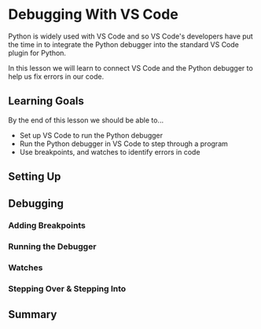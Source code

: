 # Debugging With VS Code

Python is widely used with VS Code and so VS Code's developers have put the time in to integrate the Python debugger into the standard VS Code plugin for Python.

In this lesson we will learn to connect VS Code and the Python debugger to help us fix errors in our code.

## Learning Goals

By the end of this lesson we should be able to...

- Set up VS Code to run the Python debugger
- Run the Python debugger in VS Code to step through a program
- Use breakpoints, and watches to identify errors in code


## Setting Up

## Debugging

### Adding Breakpoints

### Running the Debugger

### Watches

### Stepping Over & Stepping Into

## Summary